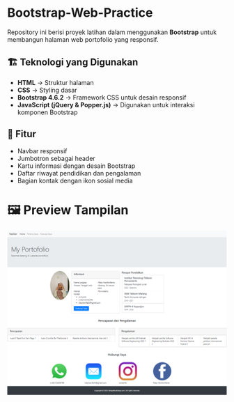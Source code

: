 # Bootstrap-Web-Practice

Repository ini berisi proyek latihan dalam menggunakan **Bootstrap** untuk membangun halaman web portofolio yang responsif.  

## 🏗 Teknologi yang Digunakan  
- **HTML** → Struktur halaman  
- **CSS** → Styling dasar  
- **Bootstrap 4.6.2** → Framework CSS untuk desain responsif  
- **JavaScript (jQuery & Popper.js)** → Digunakan untuk interaksi komponen Bootstrap  

## 📌 Fitur  
- Navbar responsif  
- Jumbotron sebagai header  
- Kartu informasi dengan desain Bootstrap  
- Daftar riwayat pendidikan dan pengalaman  
- Bagian kontak dengan ikon sosial media

# 🖼 Preview Tampilan
![Preview Tampilan](https://github.com/Rizkyhanifaa/Bootstrap-Web-Practice/blob/main/preview.png?raw=true) 
